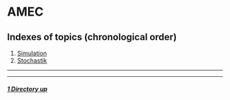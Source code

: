 # AMEC

Indexes of topics (chronological order)
-------------------------------------

1. [Simulation](./Simulation.md) 
2. [Stochastik](./Stochastik.md)

----
----

##### [1 Directory up](./../README.md)